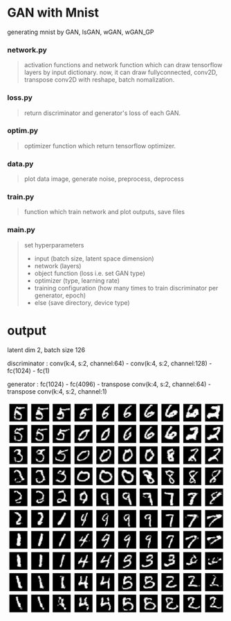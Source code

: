 # GAN with Mnist
generating mnist by GAN, lsGAN, wGAN, wGAN_GP

### network.py
>activation functions and network function which can draw tensorflow layers by input dictionary.  now, it can draw fullyconnected, conv2D, transpose conv2D with reshape, batch nomalization.

### loss.py
>return discriminator and generator's loss of each GAN. 

### optim.py
>optimizer function which return tensorflow optimizer.

### data.py
>plot data image, generate noise, preprocess, deprocess

### train.py
>function which train network and plot outputs, save files

### main.py
>set hyperparameters
>- input (batch size, latent space dimension)
>- network (layers)
>- object function (loss i.e. set GAN type)
>- optimizer (type, learning rate)
>- training configuration (how many times to train discriminator per generator, epoch)
>- else (save directory, device type)

# output
latent dim 2, batch size 126

discriminator : conv(k:4, s:2, channel:64) - conv(k:4, s:2, channel:128) - fc(1024) - fc(1)

generator : fc(1024) - fc(4096) - transpose conv(k:4, s:2, channel:64) - transpose conv(k:4, s:2, channel:1)

![Alt text](latent_dim_2_batch_126_gan.jpg )
